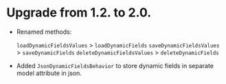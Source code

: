# Upgrade from 1.2. to 2.0.

- Renamed methods:

    `loadDynamicFieldsValues` > `loadDynamicFields`
    `saveDynamicFieldsValues` > `saveDynamicFields`
    `deleteDynamicFieldsValues` > `deleteDynamicFields`
    
- Added `JsonDynamicFieldsBehavior` to store dynamic fields in separate model attribute in json.
